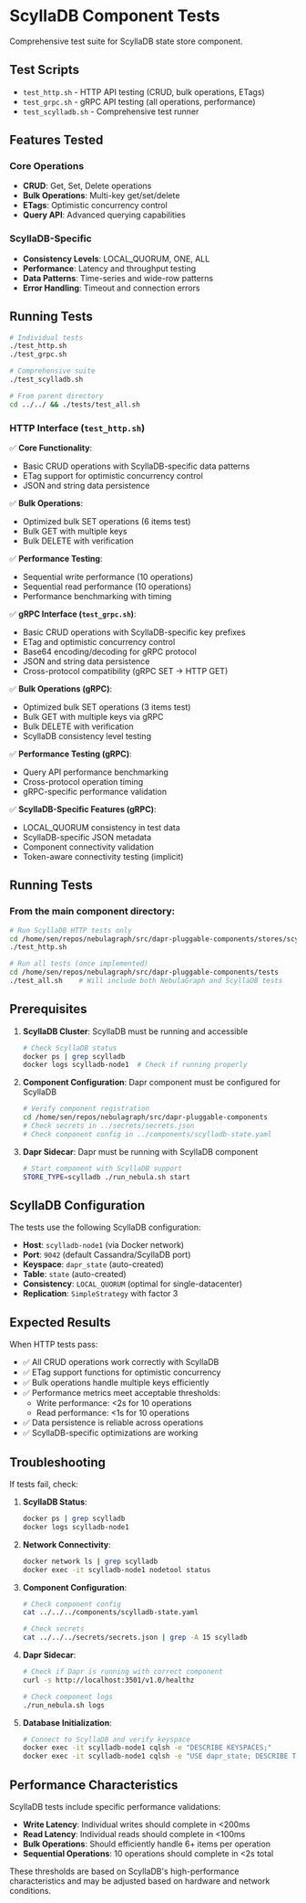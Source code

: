 # ScyllaDB Component Tests

Comprehensive test suite for ScyllaDB state store component.

## Test Scripts

- `test_http.sh` - HTTP API testing (CRUD, bulk operations, ETags)
- `test_grpc.sh` - gRPC API testing (all operations, performance)  
- `test_scylladb.sh` - Comprehensive test runner

## Features Tested

### Core Operations
- **CRUD**: Get, Set, Delete operations
- **Bulk Operations**: Multi-key get/set/delete
- **ETags**: Optimistic concurrency control
- **Query API**: Advanced querying capabilities

### ScyllaDB-Specific
- **Consistency Levels**: LOCAL_QUORUM, ONE, ALL
- **Performance**: Latency and throughput testing
- **Data Patterns**: Time-series and wide-row patterns
- **Error Handling**: Timeout and connection errors

## Running Tests

```bash
# Individual tests
./test_http.sh
./test_grpc.sh

# Comprehensive suite
./test_scylladb.sh

# From parent directory
cd ../../ && ./tests/test_all.sh
```

### HTTP Interface (`test_http.sh`)
✅ **Core Functionality**:
- Basic CRUD operations with ScyllaDB-specific data patterns
- ETag support for optimistic concurrency control
- JSON and string data persistence

✅ **Bulk Operations**:
- Optimized bulk SET operations (6 items test)
- Bulk GET with multiple keys
- Bulk DELETE with verification

✅ **Performance Testing**:
- Sequential write performance (10 operations)
- Sequential read performance (10 operations)
- Performance benchmarking with timing

✅ **gRPC Interface (`test_grpc.sh`)**:
- Basic CRUD operations with ScyllaDB-specific key prefixes
- ETag and optimistic concurrency control
- Base64 encoding/decoding for gRPC protocol
- JSON and string data persistence
- Cross-protocol compatibility (gRPC SET → HTTP GET)

✅ **Bulk Operations (gRPC)**:
- Optimized bulk SET operations (3 items test)
- Bulk GET with multiple keys via gRPC
- Bulk DELETE with verification
- ScyllaDB consistency level testing

✅ **Performance Testing (gRPC)**:
- Query API performance benchmarking
- Cross-protocol operation timing
- gRPC-specific performance validation

✅ **ScyllaDB-Specific Features (gRPC)**:
- LOCAL_QUORUM consistency in test data
- ScyllaDB-specific JSON metadata
- Component connectivity validation
- Token-aware connectivity testing (implicit)

## Running Tests

### From the main component directory:
```bash
# Run ScyllaDB HTTP tests only
cd /home/sen/repos/nebulagraph/src/dapr-pluggable-components/stores/scylladb/tests
./test_http.sh

# Run all tests (once implemented)
cd /home/sen/repos/nebulagraph/src/dapr-pluggable-components/tests
./test_all.sh    # Will include both NebulaGraph and ScyllaDB tests
```

## Prerequisites

1. **ScyllaDB Cluster**: ScyllaDB must be running and accessible
   ```bash
   # Check ScyllaDB status
   docker ps | grep scylladb
   docker logs scylladb-node1  # Check if running properly
   ```

2. **Component Configuration**: Dapr component must be configured for ScyllaDB
   ```bash
   # Verify component registration
   cd /home/sen/repos/nebulagraph/src/dapr-pluggable-components
   # Check secrets in ../secrets/secrets.json
   # Check component config in ../components/scylladb-state.yaml
   ```

3. **Dapr Sidecar**: Dapr must be running with ScyllaDB component
   ```bash
   # Start component with ScyllaDB support
   STORE_TYPE=scylladb ./run_nebula.sh start
   ```

## ScyllaDB Configuration

The tests use the following ScyllaDB configuration:
- **Host**: `scylladb-node1` (via Docker network)
- **Port**: `9042` (default Cassandra/ScyllaDB port)
- **Keyspace**: `dapr_state` (auto-created)
- **Table**: `state` (auto-created)
- **Consistency**: `LOCAL_QUORUM` (optimal for single-datacenter)
- **Replication**: `SimpleStrategy` with factor 3

## Expected Results

When HTTP tests pass:
- ✅ All CRUD operations work correctly with ScyllaDB
- ✅ ETag support functions for optimistic concurrency
- ✅ Bulk operations handle multiple keys efficiently
- ✅ Performance metrics meet acceptable thresholds:
  - Write performance: <2s for 10 operations
  - Read performance: <1s for 10 operations
- ✅ Data persistence is reliable across operations
- ✅ ScyllaDB-specific optimizations are working

## Troubleshooting

If tests fail, check:

1. **ScyllaDB Status**:
   ```bash
   docker ps | grep scylladb
   docker logs scylladb-node1
   ```

2. **Network Connectivity**:
   ```bash
   docker network ls | grep scylladb
   docker exec -it scylladb-node1 nodetool status
   ```

3. **Component Configuration**:
   ```bash
   # Check component config
   cat ../../../components/scylladb-state.yaml
   
   # Check secrets
   cat ../../../secrets/secrets.json | grep -A 15 scylladb
   ```

4. **Dapr Sidecar**:
   ```bash
   # Check if Dapr is running with correct component
   curl -s http://localhost:3501/v1.0/healthz
   
   # Check component logs
   ./run_nebula.sh logs
   ```

5. **Database Initialization**:
   ```bash
   # Connect to ScyllaDB and verify keyspace
   docker exec -it scylladb-node1 cqlsh -e "DESCRIBE KEYSPACES;"
   docker exec -it scylladb-node1 cqlsh -e "USE dapr_state; DESCRIBE TABLES;"
   ```

## Performance Characteristics

ScyllaDB tests include specific performance validations:
- **Write Latency**: Individual writes should complete in <200ms
- **Read Latency**: Individual reads should complete in <100ms
- **Bulk Operations**: Should efficiently handle 6+ items per operation
- **Sequential Operations**: 10 operations should complete in <2s total

These thresholds are based on ScyllaDB's high-performance characteristics and may be adjusted based on hardware and network conditions.
